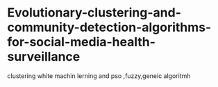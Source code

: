 # Evolutionary-clustering-and-community-detection-algorithms-for-social-media-health-surveillance
clustering white machin lerning and pso ,fuzzy,geneic algoritmh
